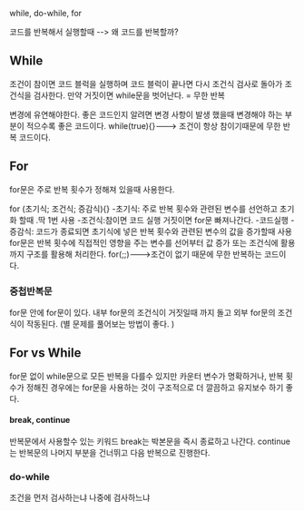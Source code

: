 while, do-while, for


코드를 반복해서 실행할때 --> 왜 코드를 반복할까?

## **While**
조건이 참이면 코드 블럭을 실행하며 코드 블럭이 끝나면 다시 조건식 검사로 돌아가 조건식을 검사한다. 만약  거짓이면 while문을 벗어난다.  = 무한 반복

변경에 유연해야한다. 좋은 코드인지 알려면 변경 사항이 발생 했을때 변경해야 하는 부분이 적으수록 좋은 코드이다. 
while(true){}---> 조건이 항상 참이기때문에 무한 반복 코드이다. 
## **For**

for문은 주로 반복 횟수가 정해져 있을때 사용한다. 

for (초기식; 조건식; 증감식){}
	-초기식: 주로 반복 횟수와 관련된 변수를 선언하고 초기화 할때 .딱 1번 사용
	-조건식:참이면 코드 실행 거짓이면 for문 빠져나간다.
	-코드실행
	-증감식: 코드가 종료되면 초기식에 넣은 반복 횟수와 관련된 변수의 값을 증가할때 사용
for문은 반복 횟수에 직접적인 영향을 주는 변수를 선어부터 값 증가 또는 조건식에 활용까지 구조를 활용해 처리한다.
for(;;)--->조건이 없기 때문에 무한 반복하는 코드이다. 
### **중첩반복문**
for문 안에 for문이 있다. 
내부 for문의 조건식이 거짓일때 까지 돌고 외부 for문의 조건식이 작동된다. 
(별 문제를 풀어보는 방법이 좋다. )
## **For vs While**

for문 없이 while문으로 모든 반복을 다를수 있지만 카운터 변수가 명확하거나, 반복 횟수가 정해진 경우에는 for문을 사용하는 것이 구조적으로 더 깔끔하고 유지보수 하기 좋다. 
#### **break, continue**
반복문에서 사용할수 있는 키워드
break는 박본문을 즉시 종료하고 나간다.
continue는 반복문의 나머지 부분을 건너뛰고 다음 반복으로 진행한다.

### **do-while**
조건을 먼저 검사하는냐 나중에 검사하느냐 


